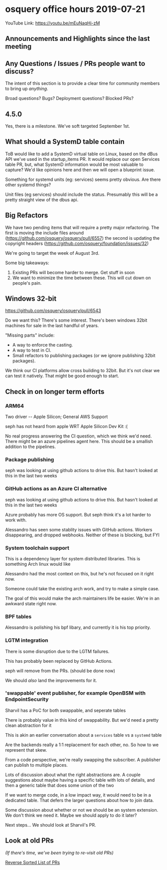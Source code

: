 # osquery office hours 2019-07-21

YouTube Link: https://youtu.be/mEuNaqHi-zM

## Announcements and Highlights since the last meeting

## Any Questions / Issues / PRs people want to discuss?

The intent of this section is to provide a clear time for community
members to bring up _anything_.

Broad questions? Bugs? Deployment questions? Blocked PRs?

## 4.5.0

Yes, there is a milestone. We've soft targeted September 1st.

## What should a SystemD table contain

ToB would like to add a SystemD virtual table on Linux, based on the
dBus API we've used in the startup_items PR. It would replace our open
Services table PR, but, what SystemD information would be most
valuable to capture? We'd like opinions here and then we will open a
blueprint issue.

Something for systemd units (eg: services) seems pretty obvious. Are
there other systemd things?

Unit files (eg services) should include the status. Presumably this
will be a pretty straight view of the dbus api.

## Big Refactors

We have two pending items that will require a pretty major
refactoring. The first is moving the include files around
(https://github.com/osquery/osquery/pull/6557) the second is updating
the copyright headers
(https://github.com/osquery/foundation/issues/32)

We're going to target the week of August 3rd.

Some big takeaways:
1. Existing PRs will become harder to merge. Get stuff in soon
2. We want to minimize the time between these. This will cut down on
   people's pain.


## Windows 32-bit

https://github.com/osquery/osquery/pull/6543

Do we want this? There's some interest. There's been windows 32bit
machines for sale in the last handful of years.

"Missing parts" include:
- A way to enforce the casting.
- A way to test in CI.
- Small refactors to publishing packages (or we ignore publishing
  32bit packages).

We think our CI platforms allow cross building to 32bit. But it's not
clear we can test it natively. That might be good enough to start.


## Check in on longer term efforts

### ARM64

Two driver -- Apple Silicon; General AWS Support
 
seph has not heard from apple WRT Apple Silicon Dev Kit :(
 
No real progress answering the CI question, which we think we'd
need. There might be an azure pipelines agent here. This should be a
smallish addition to the pipelines.

### Package publishing

seph was looking at using github actions to drive this. But hasn't
looked at this in the last two weeks

### GitHub actions as an Azure CI alternative

seph was looking at using github actions to drive this. But hasn't
looked at this in the last two weeks

Azure probably has more OS support. But seph think it's a lot harder
to work with.

Alessandro has seen some stablity issues with GitHub actions. Workers
disappearing, and dropped webhooks. Neither of these is blocking, but
FYI

### System toolchain support

This is a dependency layer for system distributed libraries. This is
something Arch linux would like

Alessandro had the most context on this, but he's not focused on it
right now.

Someone could take the existing arch work, and try to make a simple
case.

The goal of this would make the arch maintainers life be easier. We're
in an awkward state right now.

### BPF tables

Alessandro is polishing his bpf libary, and currently it is his top
priority.

### LGTM integration

There is some disruption due to the LGTM failures.

This has probably been replaced by GitHub Actions.

seph will remove from the PRs. (should be done now)

We should _also_ land the improvements for it.

### 'swappable' event publisher, for example OpenBSM with EndpointSecurity

Sharvil has a PoC for both swappable, and seperate tables

There is probably value in this kind of swappability. But we'd need a
pretty clean abstraction for it

This is akin an earlier conversation about a `services` table vs a
`systemd` table

Are the backends really a 1:1 replacement for each other, no. So how
to we represent that skew.

From a code perspective, we're really swapping the subscriber. A
publisher can publish to multiple places.

Lots of discussion about what the right abstractions are. A couple
suggestions about maybe having a specific table with lots of details,
and then a generic table that does some union of the two

If we want to merge code, in a low impact way, it would need to be in
a dedicated table. That defers the larger questions about how to join
data.

Some discussion about whether or not we should be an system
extension. We don't think we need it. Maybe we should apply to do it
later?

Next steps... We should look at Sharvil's PR.

## Look at old PRs 

_(If there's time, we've been trying to re-visit old PRs)_

[Reverse Sorted List of PRs](https://github.com/osquery/osquery/pulls?q=is%3Apr+is%3Aopen+sort%3Acreated-asc)
